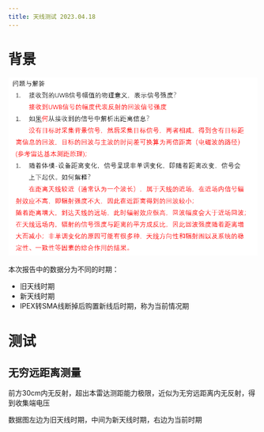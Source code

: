 ```yaml
---
title: 天线测试 2023.04.18
---
```


# 背景

![](Report/attachments/96251ac46494ab01294e570e352c426.png)

本次报告中的数据分为不同的时期：
* 旧天线时期
* 新天线时期
* IPEX转SMA线断掉后购置新线后时期，称为当前情况期

# 测试

## 无穷远距离测量

前方30cm内无反射，超出本雷达测距能力极限，近似为无穷远距离内无反射，得到收集端电压

数据图左边为旧天线时期，中间为新天线时期，右边为当前时期

